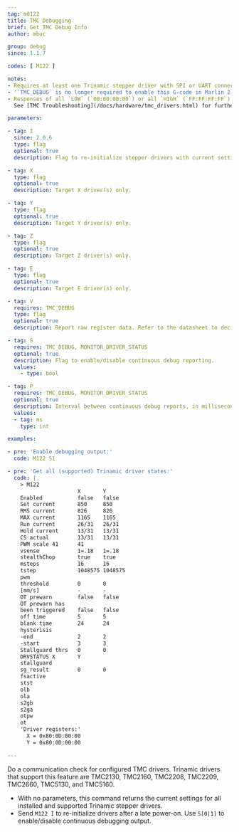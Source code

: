 ```yaml
---
tag: m0122
title: TMC Debugging
brief: Get TMC Debug Info
author: mbuc

group: debug
since: 1.1.7

codes: [ M122 ]

notes:
- Requires at least one Trinamic stepper driver with SPI or UART connection.
- '`TMC_DEBUG` is no longer required to enable this G-code in Marlin 2.x, but enabling it produces an extended report.'
- Responses of all `LOW` (`00:00:00:00`) or all `HIGH` (`FF:FF:FF:FF`) are signs of a communication problem.<br/>
  See [TMC Troubleshooting](/docs/hardware/tmc_drivers.html) for further information.

parameters:

- tag: I
  since: 2.0.6
  type: flag
  optional: true
  description: Flag to re-initialize stepper drivers with current settings.

- tag: X
  type: flag
  optional: true
  description: Target X driver(s) only.

- tag: Y
  type: flag
  optional: true
  description: Target Y driver(s) only.

- tag: Z
  type: flag
  optional: true
  description: Target Z driver(s) only.

- tag: E
  type: flag
  optional: true
  description: Target E driver(s) only.

- tag: V
  requires: TMC_DEBUG
  type: flag
  optional: true
  description: Report raw register data. Refer to the datasheet to decipher the report.

- tag: S
  requires: TMC_DEBUG, MONITOR_DRIVER_STATUS
  optional: true
  description: Flag to enable/disable continuous debug reporting.
  values:
    - type: bool

- tag: P
  requires: TMC_DEBUG, MONITOR_DRIVER_STATUS
  optional: true
  description: Interval between continuous debug reports, in milliseconds.
  values:
  - tag: ms
    type: int

examples:

- pre: 'Enable debugging output:'
  code: M122 S1

- pre: 'Get all (supported) Trinamic driver states:'
  code: |
    > M122
                      X       Y
    Enabled           false   false
    Set current       850     850
    RMS current       826     826
    MAX current       1165    1165
    Run current       26/31   26/31
    Hold current      13/31   13/31
    CS actual         13/31   13/31
    PWM scale 41      41
    vsense            1=.18   1=.18
    stealthChop       true    true
    msteps            16      16
    tstep             1048575 1048575
    pwm
    threshold         0       0
    [mm/s]            -       -
    OT prewarn        false   false
    OT prewarn has
    been triggered    false   false
    off time          5       5
    blank time        24      24
    hysterisis
    -end              2       2
    -start            3       3
    Stallguard thrs   0       0
    DRVSTATUS X       Y
    stallguard
    sg_result         0       0
    fsactive
    stst
    olb
    ola
    s2gb
    s2ga
    otpw
    ot
    'Driver registers:'
      X = 0x80:0D:00:00
      Y = 0x80:0D:00:00

---
```


Do a communication check for configured TMC drivers. Trinamic drivers that support this feature are TMC2130, TMC2160, TMC2208, TMC2209, TMC2660, TMC5130, and TMC5160.

- With no parameters, this command returns the current settings for all installed and supported Trinamic stepper drivers.
- Send `M122 I` to re-initialize drivers after a late power-on. Use `S[0|1]` to enable/disable continuous debugging output.
